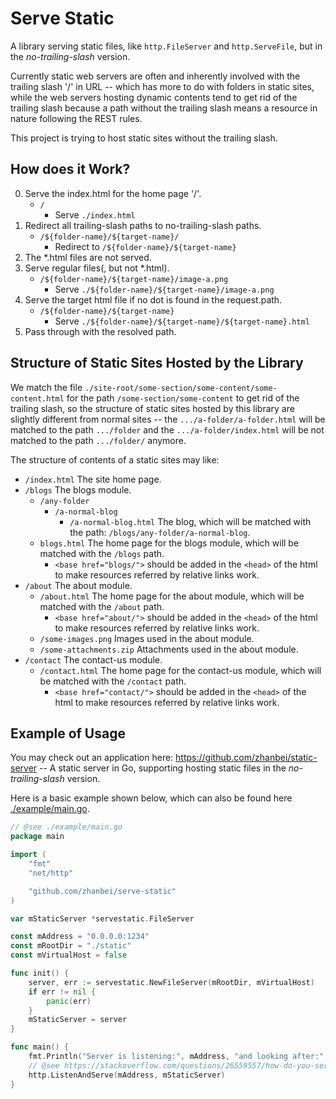 # Serve Static

<!-- > 2018-07-04T16:59:21+0800 -->

<!-- Titles: *Serve Static*. -->

A library serving static files, like `http.FileServer` and `http.ServeFile`,
but in the *no-trailing-slash* version.

Currently static web servers are often and inherently involved with the trailing slash '/' in URL --
which has more to do with folders in static sites,
while the web servers hosting dynamic contents tend to get rid of the trailing slash
because a path without the trailing slash means a resource in nature following the REST rules.

This project is trying to host static sites without the trailing slash.

## How does it Work?

0. Serve the index.html for the home page '/'.
	- `/`
		- Serve `./index.html`
1. Redirect all trailing-slash paths to no-trailing-slash paths.
	- `/${folder-name}/${target-name}/`
		- Redirect to `/${folder-name}/${target-name}`
2. The \*.html files are not served.
3. Serve regular files(, but not \*.html).
	- `/${folder-name}/${target-name}/image-a.png`
		- Serve `./${folder-name}/${target-name}/image-a.png`
4. Serve the target html file if no dot is found in the request.path.
	- `/${folder-name}/${target-name}`
		- Serve `./${folder-name}/${target-name}/${target-name}.html`
5. Pass through with the resolved path.

## Structure of Static Sites Hosted by the Library

We match the file `./site-root/some-section/some-content/some-content.html` for the path `/some-section/some-content` to get rid of the trailing slash,
so the structure of static sites hosted by this library are slightly different from normal sites --
the `.../a-folder/a-folder.html` will be matched to the path `.../folder`
and the `.../a-folder/index.html` will be not matched to the path `.../folder/` anymore.

The structure of contents of a static sites may like:

- `/index.html` The site home page.
- `/blogs` The blogs module.
	- `/any-folder`
		- `/a-normal-blog`
			- `/a-normal-blog.html` The blog, which will be matched with the path: `/blogs/any-folder/a-normal-blog`.
	- `blogs.html` The home page for the blogs module, which will be matched with the `/blogs` path.
		- `<base href="blogs/">` should be added in the `<head>` of the html to make resources referred by relative links work.
- `/about` The about module.
	- `/about.html` The home page for the about module, which will be matched with the `/about` path.
		- `<base href="about/">` should be added in the `<head>` of the html to make resources referred by relative links work.
	- `/some-images.png` Images used in the about module.
	- `/some-attachments.zip` Attachments used in the about module.
- `/contact` The contact-us module.
	- `/contact.html` The home page for the contact-us module, which will be matched with the `/contact` path.
		- `<base href="contact/">` should be added in the `<head>` of the html to make resources referred by relative links work.

## Example of Usage

You may check out an application here: https://github.com/zhanbei/static-server --
A static server in Go, supporting hosting static files in the *no-trailing-slash* version.

Here is a basic example shown below, which can also be found here [./example/main.go](example/main.go).

```go
// @see ./example/main.go
package main

import (
	"fmt"
	"net/http"

	"github.com/zhanbei/serve-static"
)

var mStaticServer *servestatic.FileServer

const mAddress = "0.0.0.0:1234"
const mRootDir = "./static"
const mVirtualHost = false

func init() {
	server, err := servestatic.NewFileServer(mRootDir, mVirtualHost)
	if err != nil {
		panic(err)
	}
	mStaticServer = server
}

func main() {
	fmt.Println("Server is listening:", mAddress, "and looking after:", mRootDir, "; Using virtual host:", mVirtualHost, ".")
	// @see https://stackoverflow.com/questions/26559557/how-do-you-serve-a-static-html-file-using-a-go-web-server
	http.ListenAndServe(mAddress, mStaticServer)
}
```
